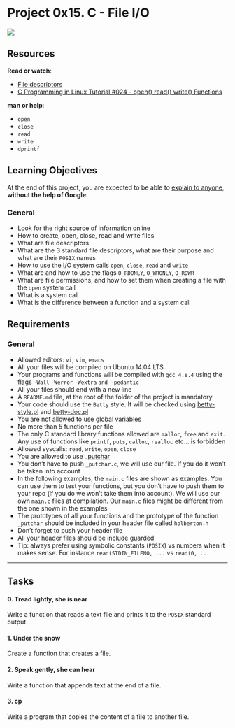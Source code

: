 <h1 class="gap">Project 0x15. C - File I/O</h1>

 <p><img src="https://images.slideplayer.com/32/9979015/slides/slide_4.jpg" /></p>


 <article id="description" class="gap formatted-content">
    <h2>Resources</h2>

<p><strong>Read or watch</strong>:</p>

<ul>
<li><a href="https://en.wikipedia.org/wiki/File_descriptor" title="File descriptors" target="_blank">File descriptors</a> </li>
<li><a href="https://www.youtube.com/watch?v=dP3N8g7h8gY" title="C Programming in Linux Tutorial #024 - open() read() write() Functions" target="_blank">C Programming in Linux Tutorial #024 - open() read() write() Functions</a> </li>
</ul>

<p><strong>man or help</strong>:</p>

<ul>
<li><code>open</code></li>
<li><code>close</code></li>
<li><code>read</code></li>
<li><code>write</code></li>
<li><code>dprintf</code></li>
</ul>

<h2>Learning Objectives</h2>

<p>At the end of this project, you are expected to be able to <a href="/rltoken/drib3sk-dT2D2XsdjK6m4Q" title="explain to anyone" target="_blank">explain to anyone</a>, <strong>without the help of Google</strong>:</p>

<h3>General</h3>

<ul>
<li>Look for the right source of information online</li>
<li>How to create, open, close, read and write files</li>
<li>What are file descriptors</li>
<li>What are the 3 standard file descriptors, what are their purpose and what are their <code>POSIX</code> names</li>
<li>How to use the I/O system calls <code>open</code>, <code>close</code>, <code>read</code> and <code>write</code></li>
<li>What are and how to use the flags <code>O_RDONLY</code>, <code>O_WRONLY</code>, <code>O_RDWR</code></li>
<li>What are file permissions, and how to set them when creating a file with the <code>open</code> system call</li>
<li>What is a system call</li>
<li>What is the difference between a function and a system call</li>
</ul>

<h2>Requirements</h2>

<h3>General</h3>

<ul>
<li>Allowed editors: <code>vi</code>, <code>vim</code>, <code>emacs</code></li>
<li>All your files will be compiled on Ubuntu 14.04 LTS</li>
<li>Your programs and functions will be compiled with <code>gcc 4.8.4</code> using the flags <code>-Wall</code> <code>-Werror</code> <code>-Wextra</code> <code>and -pedantic</code></li>
<li>All your files should end with a new line</li>
<li>A <code>README.md</code> file, at the root of the folder of the project is mandatory</li>
<li>Your code should use the <code>Betty</code> style. It will be checked using <a href="https://github.com/holbertonschool/Betty/blob/master/betty-style.pl" title="betty-style.pl" target="_blank">betty-style.pl</a> and <a href="https://github.com/holbertonschool/Betty/blob/master/betty-doc.pl" title="betty-doc.pl" target="_blank">betty-doc.pl</a></li>
<li>You are not allowed to use global variables</li>
<li>No more than 5 functions per file</li>
<li>The only C standard library functions allowed are <code>malloc</code>, <code>free</code> and <code>exit</code>. Any use of functions like <code>printf</code>, <code>puts</code>, <code>calloc</code>, <code>realloc</code> etc&hellip; is forbidden</li>
<li>Allowed syscalls: <code>read</code>, <code>write</code>, <code>open</code>, <code>close</code></li>
<li>You are allowed to use <a href="https://github.com/holbertonschool/_putchar.c/blob/master/_putchar.c" title="_putchar" target="_blank">_putchar</a></li>
<li>You don&rsquo;t have to push <code>_putchar.c</code>, we will use our file. If you do it won&rsquo;t be taken into account</li>
<li>In the following examples, the <code>main.c</code> files are shown as examples. You can use them to test your functions, but you don&rsquo;t have to push them to your repo (if you do we won&rsquo;t take them into account). We will use our own <code>main.c</code> files at compilation. Our <code>main.c</code> files might be different from the one shown in the examples</li>
<li>The prototypes of all your functions and the prototype of the function <code>_putchar</code> should be included in your header file called <code>holberton.h</code></li>
<li>Don&rsquo;t forget to push your header file</li>
<li>All your header files should be include guarded</li>
<li>Tip: always prefer using symbolic constants (<code>POSIX</code>) vs numbers when it makes sense. For instance <code>read(STDIN_FILENO, ...</code> vs <code>read(0, ...</code></li>
</ul>

  </article>

 <hr class="gap">
      <h2 class="gap">Tasks</h2>

 <h4 class="task">
    0. Tread lightly, she is near
      <span class="alert alert-warning mandatory-optional">
      </span>
  </h4>
<p>Write a function that reads a text file and prints it to the <code>POSIX</code> standard output.</p>

<h4 class="task">
    1. Under the snow
      <span class="alert alert-warning mandatory-optional">
      </span>
  </h4>
<p>Create a function that creates a file.</p>

<h4 class="task">
    2. Speak gently, she can hear
      <span class="alert alert-warning mandatory-optional">
      </span>
  </h4>
<p>Write a function that appends text at the end of a file.</p>

<h4 class="task">
    3. cp
      <span class="alert alert-warning mandatory-optional">
      </span>
  </h4>
 <p>Write a program that copies the content of a file to another file.</p>
